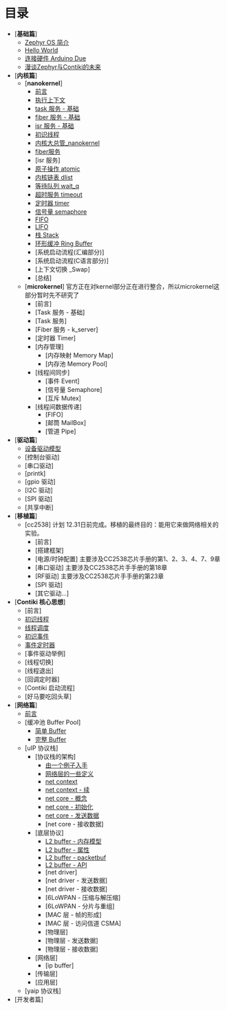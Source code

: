 # 目录

* [**基础篇**]
   * [Zephyr OS 简介](src/introduce/introduction.md)
   * [Hello World](src/introduce/hello-world.md)
   * [连接硬件 Arduino Due](src/introduce/arduino_due.md)
   * [漫谈Zephyr与Contiki的未来](src/introduce/vs-contiki.md)
* [**内核篇**]
   * [**nanokernel**]
      * [前言](src/kernel/nanokernel/preface.md)
      * [执行上下文](src/kernel/nanokernel/context.md)
	  * [task 服务 - 基础](src/kernel/nanokernel/task_basic.md)
	  * [fiber 服务 - 基础](src/kernel/nanokernel/fiber_basic.md)
	  * [isr 服务 - 基础](src/kernel/nanokernel/isr_basic.md)
      * [初识线程](src/kernel/nanokernel/thread.md)
      * [内核大总管_nanokernel](src/kernel/nanokernel/nanokernel.md)
      * [fiber服务](src/kernel/nanokernel/fiber.md)
	  * [isr 服务]
      * [原子操作 atomic](src/kernel/nanokernel/atomic.md)
      * [内核链表 dlist](src/kernel/nanokernel/dlist.md)
      * [等待队列 wait_q](src/kernel/nanokernel/wait_q.md)
      * [超时服务 timeout](src/kernel/nanokernel/timeout.md)
      * [定时器 timer](src/kernel/nanokernel/timer.md)
      * [信号量 semaphore](src/kernel/nanokernel/sema.md)
      * [FIFO](src/kernel/nanokernel/fifo.md)
      * [LIFO](src/kernel/nanokernel/lifo.md)
      * [栈 Stack](src/kernel/nanokernel/stack.md)
      * [环形缓冲 Ring Buffer](src/kernel/nanokernel/ring_buf.md)
      * [系统启动流程(汇编部分)]
      * [系统启动流程(C语言部分)]
      * [上下文切换 _Swap]
      * [总结]
   * [**microkernel**] 官方正在对kernel部分正在进行整合，所以microkernel这部分暂时先不研究了
      * [前言]
	  * [Task 服务 - 基础]
	  * [Task 服务]
	  * [Fiber 服务 - k_server]
	  * [定时器 Timer]
	  * [内存管理]
	     * [内存映射 Memory Map]
	     * [内存池 Memory Pool]
      * [线程间同步]
	     * [事件 Event]
	     * [信号量 Semaphore]
	     * [互斥 Mutex]
      * [线程间数据传递]
	     * [FIFO]
	     * [邮筒 MailBox]
	     * [管道 Pipe]
* [**驱动篇**]
   * [设备驱动模型](src/driver/device-driver-module.md)
   * [控制台驱动]
   * [串口驱动]
   * [printk]
   * [gpio 驱动]
   * [I2C 驱动]
   * [SPI 驱动]
   * [共享中断]
* [**移植篇**]
   * [cc2538] 计划 12.31日前完成。移植的最终目的：能用它来做网络相关的实验。
      * [前言]
      * [搭建框架]
      * [电源/时钟配置] 主要涉及CC2538芯片手册的第1、2、3、4、7、9章
      * [串口驱动] 主要涉及CC2538芯片手手册的第18章
	  * [RF驱动] 主要涉及CC2538芯片手手册的第23章
      * [SPI 驱动]
	  * [其它驱动...]
* [**Contiki 核心思想**]
   * [前言]
   * [初识线程](src/contiki/thread.md)
   * [线程调度](src/contiki/thread-call.md)
   * [初识事件](src/contiki/event.md)
   * [事件定时器](src/contiki/etimer.md)
   * [事件驱动举例]
   * [线程切换]
   * [线程退出]
   * [回调定时器]
   * [Contiki 启动流程]
   * [好马要吃回头草]
* [**网络篇**]
   * [前言](src/net/introduce.md)
   * [缓冲池 Buffer Pool]
      * [简单 Buffer](src/net/common/simply-buf.md)
      * [完整 Buffer](src/net/common/full-buf.md)
   * [uIP 协议栈]
      * [协议栈的架构]
         * [由一个例子入手](src/net/uip/loopback.md)
         * [网络层的一些定义](src/net/uip/tcpip_def.md)
         * [net context](src/net/uip/net-context.md)
         * [net context - 续](src/net/uip/net-context-2.md)
         * [net core - 概念](src/net/uip/netcore-concept.md)
         * [net core - 初始化](src/net/uip/netcore-init.md)
         * [net core - 发送数据](src/net/uip/netcore-send.md)
         * [net core - 接收数据]
      * [底层协议]
         * [L2 buffer - 内存模型](src/net/uip/l2_buf.md)
         * [L2 buffer - 属性](src/net/uip/packet_attr.md)
         * [L2 buffer - packetbuf](src/net/uip/packetbuf.md)
         * [L2 buffer - API](src/net/uip/l2_buf_api.md)
         * [net driver]
         * [net driver - 发送数据]  
         * [net driver - 接收数据]
         * [6LoWPAN - 压缩与解压缩]
         * [6LoWPAN - 分片与重组]
         * [MAC 层 - 帧的形成]
         * [MAC 层 - 访问信道 CSMA]
         * [物理层]
         * [物理层 - 发送数据]
         * [物理层 - 接收数据]
      * [网络层]
         * [ip buffer]
      * [传输层]
      * [应用层]
   * [yaip 协议栈]
* [开发者篇]
